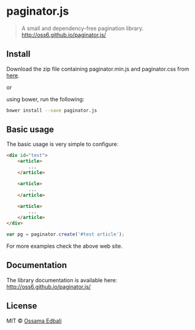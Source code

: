 # paginator.js
> A small and dependency-free pagination library. <a href="http://oss6.github.io/paginator.js/">http://oss6.github.io/paginator.js/</a>

## Install
Download the zip file containing paginator.min.js and paginator.css from <a href="http://oss6.github.io/paginator.js/">here</a>.

or

using bower, run the following:

```bash
bower install --save paginator.js
```

## Basic usage
The basic usage is very simple to configure:

```html
<div id="test">
    <article>
        ...
    </article>

    <article>
        ...
    </article>

    <article>
        ...
    </article>
</div>
```

```javascript
var pg = paginator.create('#test article');
```

For more examples check the above web site.

## Documentation
The library documentation is available here: <a href="http://oss6.github.io/paginator.js/">http://oss6.github.io/paginator.js/</a>

## License
MIT © [Ossama Edbali](http://oss6.github.io)